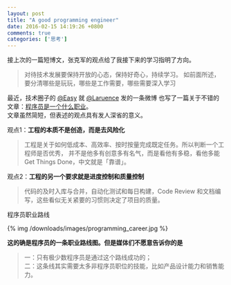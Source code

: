 ```yaml
---
layout: post
title: "A good programming engineer"
date: 2016-02-15 14:19:26 +0800
comments: true
categories: ['思考']
---
```


接上次的一篇短博文，张克军的观点给了我接下来的学习指明了方向。

> 对待技术发展要保持开放的心态，保持好奇心，持续学习。
> 如前面所述，要分清哪些是玩玩，哪些是工作需要，哪些需要深入学习

最近，技术圈子的 [@Easy](http://weibo.com/u/1088413295) 就 [@Laruence](http://weibo.com/p/1003061170999921) 发的一条微博
也写了一篇关于不错的文章：[程序员是一个什么职业](http://weibo.com/ttarticle/p/show?id=2309403939907201539934)。<br/>
文章虽然简短，但表述的观点具有发人深省的意义。

观点1：**工程的本质不是创造，而是去风险化**

> 工程是关于如何低成本、高效率、按时按量完成既定任务。所以判断一个工程师是否优秀，
> 并不是他多有创意多有名气，而是看他有多稳，看他多能 Get Things Done，中文就是「靠谱」。

观点2：**工程的另一个要求就是进度控制和质量控制**

> 代码的及时入库与合并，自动化测试和每日构建，Code Review 和文档编写，这些看似无关紧要的习惯则决定了项目的质量。

程序员职业路线

{% img /downloads/images/programming_career.jpg %}

**这的确是程序员的一条职业路线图。但是媒体们不愿意告诉你的是**

> 一：只有极少数程序员是通过这个路线成功的；<br/>
> 二：这条线其实需要太多非程序员职位的技能，比如产品设计能力和销售能力。
